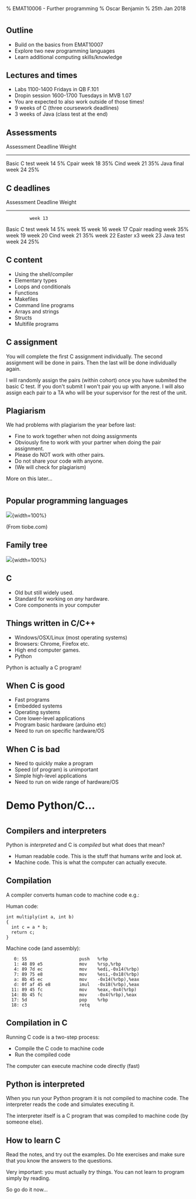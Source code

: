 % EMAT10006 - Further programming
% Oscar Benjamin
% 25th Jan 2018

#

## Outline

- Build on the basics from EMAT10007
- Explore two new programming languages
- Learn additional computing skills/knowledge

## Lectures and times

- Labs 1100-1400 Fridays in QB F.101
- Dropin session 1600-1700 Tuesdays in MVB 1.07
- You are expected to also work outside of those times!
- 9 weeks of C (three coursework deadlines)
- 3 weeks of Java (class test at the end)

## Assessments

Assessment    Deadline    Weight
----------    --------    ------
Basic C test  week 14     5%
Cpair         week 18     35%
Cind          week 21     35%
Java final    week 24     25%

## C deadlines

Assessment   Deadline     Weight
----------   --------     ------
             week 13
Basic C test week 14      5%
             week 15
             week 16
             week 17
Cpair        reading week 35%
             week 19
             week 20
Cind         week 21      35%
             week 22
             Easter x3
             week 23
Java test    week 24      25%

## C content

* Using the shell/compiler
* Elementary types
* Loops and conditionals
* Functions
* Makefiles
* Command line programs
* Arrays and strings
* Structs
* Multifile programs

## C assignment

You will complete the first C assignment individually. The second assignment
will be done in pairs. Then the last will be done individually again.

I will randomly assign the pairs (within cohort) once you have submited the
basic C test. If you don't submit I won't pair you up with anyone. I will also
assign each pair to a TA who will be your supervisor for the rest of the unit.

## Plagiarism

We had problems with plagiarism the year before last:

- Fine to work together when not doing assignments
- Obviously fine to work with your partner when doing the pair assignment.
- Please do NOT work with other pairs.
- Do not share your code with anyone.
- (We will check for plagiarism)

More on this later...

#

## Popular programming languages

![](images/top10.png){width=100%}

(From tiobe.com)

## Family tree

![](images/evo-prog-lang.png){width=100%}

## C

- Old but still widely used.
- Standard for working on *any* hardware.
- Core components in your computer

## Things written in C/C++

- Windows/OSX/Linux (most operating systems)
- Browsers: Chrome, Firefox etc.
- High end computer games.
- Python

Python is actually a C program!

## When C is good

- Fast programs
- Embedded systems
- Operating systems
- Core lower-level applications
- Program basic hardware (arduino etc)
- Need to run on specific hardware/OS

## When C is bad

- Need to quickly make a program
- Speed (of program) is unimportant
- Simple high-level applications
- Need to run on wide range of hardware/OS

# Demo Python/C...

#

## Compilers and interpreters

Python is *interpreted* and C is *compiled* but what does that mean?

- Human readable code. This is the stuff that humans write and look at.
- Machine code. This is what the computer can actually execute.

## Compilation

A compiler converts human code to machine code e.g.:

Human code:

~~~~~
int multiply(int a, int b)
{
  int c = a * b;
  return c;
}
~~~~~

Machine code (and assembly):

~~~~~ x86asm
   0: 55                    push   %rbp
   1: 48 89 e5              mov    %rsp,%rbp
   4: 89 7d ec              mov    %edi,-0x14(%rbp)
   7: 89 75 e8              mov    %esi,-0x18(%rbp)
   a: 8b 45 ec              mov    -0x14(%rbp),%eax
   d: 0f af 45 e8           imul   -0x18(%rbp),%eax
  11: 89 45 fc              mov    %eax,-0x4(%rbp)
  14: 8b 45 fc              mov    -0x4(%rbp),%eax
  17: 5d                    pop    %rbp
  18: c3                    retq
~~~~~

## Compilation in C

Running C code is a two-step process:

- Compile the C code to machine code
- Run the compiled code

The computer can execute machine code directly (fast)

## Python is interpreted

When you run your Python program it is not compiled to machine code.  The
interpreter reads the code and simulates executing it.

The interpreter itself is a C program that was compiled to machine code (by
someone else).

## How to learn C

Read the notes, and try out the examples. Do hte exercises and make sure that
you know the answers to the questions.

Very important: you must actually *try* things. You can not learn to program
simply by reading.

So go do it now...
